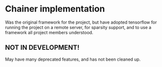 # Chainer implementation
Was the original framework for the project, but have adopted tensorflow for running the project on a remote server, for sparsity support, and to use a framework all project members understood.

## NOT IN DEVELOPMENT!
May have many deprecated features, and has not been cleaned up.
